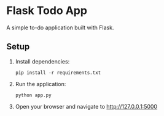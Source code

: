 # Flask Todo App

A simple to-do application built with Flask.

## Setup

1. Install dependencies:
   ```
   pip install -r requirements.txt
   ```

2. Run the application:
   ```
   python app.py
   ```

3. Open your browser and navigate to http://127.0.0.1:5000
